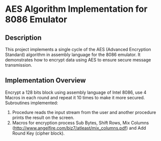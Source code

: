 # AES Algorithm Implementation for 8086 Emulator

## Description
This project implements a single cycle of the AES (Advanced Encryption Standard) algorithm in assembly language for the 8086 emulator. It demonstrates how to encrypt data using AES to ensure secure message transmission.

## Implementation Overview
Encrypt a 128 bits block using assembly language of Intel 8086, use 4 Macros in each round and repeat it 10 times to make it more secured.
Subroutines implemented:
1) Procedure reads the input stream from the user and another 
procedure prints the result on the screen.
2) Macros for encryption process Sub Bytes, Shift Rows, Mix Columns  (http://www.angelfire.com/biz7/atleast/mix_columns.pdf) and Add Round Key (cipher block).
